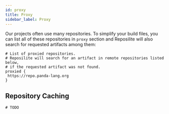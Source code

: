 ```yaml
---
id: proxy
title: Proxy
sidebar_label: Proxy
---
```


Our projects often use many repositories.
To simplify your build files, 
you can list all of these repositories in `proxy` section 
and Reposilite will also search for requested artifacts among them:

 ```json5
# List of proxied repositories.
# Reposilite will search for an artifact in remote repositories listed below, 
# if the requested artifact was not found.
proxied {
  https://repo.panda-lang.org
}
```

## Repository Caching
`# TODO`